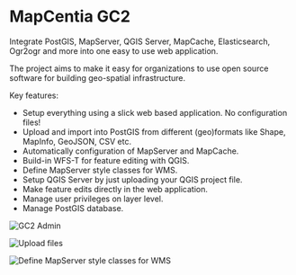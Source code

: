 # MapCentia GC2

Integrate PostGIS, MapServer, QGIS Server, MapCache, Elasticsearch, Ogr2ogr and more into one easy to use web application.

The project aims to make it easy for organizations to use open source software for building geo-spatial infrastructure.

Key features:

- Setup everything using a slick web based application. No configuration files!
- Upload and import into PostGIS from different (geo)formats like Shape, MapInfo, GeoJSON, CSV etc.
- Automatically configuration of MapServer and MapCache.
- Build-in WFS-T for feature editing with QGIS.
- Define MapServer style classes for WMS.
- Setup QGIS Server by just uploading your QGIS project file.
- Make feature edits directly in the web application.
- Manage user privileges on layer level.
- Manage PostGIS database.

![GC2 Admin](https://i.imgur.com/auZw6hx.png "GC2 Admin")

![Upload files](https://i.imgur.com/hOYVXLl.png "Upload files")

![Define MapServer style classes for WMS](https://i.imgur.com/HScH5Bv.png "Define MapServer style classes for WMS")


